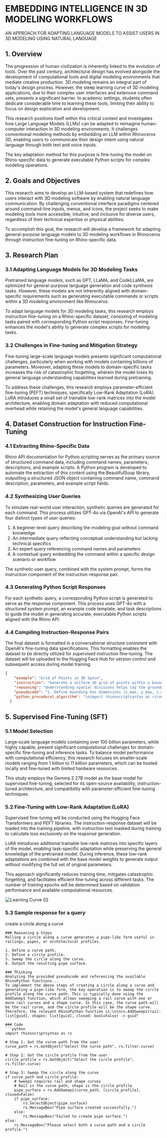 # EMBEDDING INTELLIGENCE IN 3D MODELING WORKFLOWS
 AN APPROACH FOR ADAPTING LANGUAGE MODELS TO ASSIST USERS IN 3D MODELING USING NATURAL LANGUAGE 

## 1. Overview

The progression of human civilization is inherently linked to the evolution of tools. Over the past century, architectural design has evolved alongside the development of computational tools and digital modeling environments that mediate creative production. 3D modeling remains an integral part of today's design process. However, the steep learning curve of 3D modeling applications, due to their complex user interfaces and extensive command sets, presents a significant barrier. In academic settings, students often dedicate considerable time to learning these tools, limiting their ability to focus on design exploration and development.

This research positions itself within this critical context and investigates how Large Language Models (LLMs) can be adapted to reimagine human-computer interaction in 3D modeling environments. It challenges conventional modeling methods by embedding an LLM within Rhinoceros 3D, enabling users to communicate their design intent using natural language through both text and voice inputs.

The key adaptation method for this purpose is fine-tuning the model on Rhino-specific data to generate executable Python scripts for complex modeling operations.

## 2. Goals and Objectives

This research aims to develop an LLM-based system that redefines how users interact with 3D modeling software by enabling natural language communication. By challenging conventional interface paradigms centered around command-line inputs, menus, and icons, the project seeks to make modeling tools more accessible, intuitive, and inclusive for diverse users, regardless of their technical expertise or physical abilities.

To accomplish this goal, the research will develop a framework for adapting general-purpose language models to 3D modeling workflows in Rhinoceros through instruction fine-tuning on Rhino-specific data.

## 3. Research Plan

### 3.1 Adapting Language Models for 3D Modeling Tasks

Pretrained language models, such as GPT, LLaMA, and CodeLLaMA, are optimized for general-purpose language generation and code synthesis tasks. However, these models are not inherently aligned with domain-specific requirements such as generating executable commands or scripts within a 3D modeling environment like Rhinoceros.

To adapt language models for 3D modeling tasks, this research employs instruction fine-tuning on a Rhino-specific dataset, consisting of modeling tasks paired with corresponding Python script responses. Fine-tuning enhances the model's ability to generate complex scripts for modeling tasks.

### 3.2 Challenges in Fine-tuning and Mitigation Strategy

Fine-tuning large-scale language models presents significant computational challenges, particularly when working with models containing billions of parameters. Moreover, adapting these models to domain-specific tasks increases the risk of catastrophic forgetting, wherein the model loses its general language understanding capabilities learned during pretraining.

To address these challenges, this research employs parameter-efficient fine-tuning (PEFT) techniques, specifically Low-Rank Adaptation (LoRA). LoRA introduces a small set of trainable low-rank matrices into the model architecture, enabling domain adaptation with reduced computational overhead while retaining the model's general language capabilities.

## 4. Dataset Construction for Instruction Fine-Tuning

### 4.1 Extracting Rhino-Specific Data

Rhino API documentation for Python scripting serves as the primary source of structured command data, including command names, parameters, descriptions, and example scripts. A Python program is developed to automate the extraction of this content using the BeautifulSoup library, outputting a structured JSON object containing command name, command description, parameters, and example script fields.

### 4.2 Synthesizing User Queries

To simulate real-world user interaction, synthetic queries are generated for each command. This process utilizes GPT-4o via OpenAI's API to generate four distinct types of user queries:

1. A beginner-level query describing the modeling goal without command knowledge
2. An intermediate query reflecting conceptual understanding but lacking technical specifics
3. An expert query referencing command names and parameters
4. A contextual query embedding the command within a specific design scenario or workflow

The synthetic user query, combined with the system prompt, forms the instruction component of the instruction-response pair.

### 4.3 Generating Python Script Responses

For each synthetic query, a corresponding Python script is generated to serve as the response component. This process uses GPT-4o with a structured system prompt, an example code template, and task descriptions to guide the model in generating accurate, executable Python scripts aligned with the Rhino API.

### 4.4 Compiling Instruction-Response Pairs

The final dataset is formatted in a conversational structure consistent with OpenAI's fine-tuning data specifications. This formatting enables the dataset to be directly utilized for supervised instruction fine-tuning. The dataset will be uploaded to the Hugging Face Hub for version control and subsequent access during model training.

```json
{
    "example": "Grid of Points in 3D Space",
    "instruction": "Generate a uniform 3D grid of points within a bounding box.",
    "reasoning": "Understanding spatial divisions helps lay the groundwork for any parametric modeling process.",
    "pseudocode": "1. Define bounding box dimensions (x_max, y_max, z_max).\n2. Set spacing interval (dx, dy, dz).\n3. For x in range(0, x_max, dx):\n  For y in range(0, y_max, dy):\n    For z in range(0, z_max, dz):\n      Place point at (x, y, z).",
    "python_procedural_algorithm": "\nimport rhinoscriptsyntax as rs\n# Request bounding box dimensions and spacing from user\nx_max = rs.GetReal('Enter bounding box X size')\ny_max = rs.GetReal('Enter bounding box Y size')\nz_max = rs.GetReal('Enter bounding box Z size')\ndx = rs.GetReal('Enter X spacing')\ndy = rs.GetReal('Enter Y spacing')\ndz = rs.GetReal('Enter Z spacing')\n# Use nested loops to iterate through the bounding box and add points\nx = 0.0\nwhile x <= x_max:\n    y = 0.0\n    while y <= y_max:\n        z = 0.0\n        while z <= z_max:\n            rs.AddPoint((x, y, z))  # Add a point at each grid location\n            z += dz\n        y += dy\n    x += dx\n"
  }
```

## 5. Supervised Fine-Tuning (SFT)

### 5.1 Model Selection

Large-scale language models containing over 100 billion parameters, while highly capable, present significant computational challenges for domain-specific fine-tuning and inference tasks. To balance model performance with computational efficiency, this research focuses on smaller-scale models ranging from 1 billion to 11 billion parameters, which can be hosted locally and fine-tuned with limited hardware resources.

This study employs the Gemma 3 27B model as the base model for supervised fine-tuning, selected for its open-source availability, instruction-tuned architecture, and compatibility with parameter-efficient fine-tuning techniques.

### 5.2 Fine-Tuning with Low-Rank Adaptation (LoRA)

Supervised fine-tuning will be conducted using the Hugging Face Transformers and PEFT libraries. The instruction-response dataset will be loaded into the training pipeline, with instruction text masked during training to calculate loss exclusively on the response generation.

LoRA introduces additional trainable low-rank matrices into specific layers of the model, enabling task-specific adaptation while preserving the general knowledge of the pretrained model. During inference, these low-rank adaptations are combined with the base model weights to generate output without modifying the full set of original parameters.

This approach significantly reduces training time, mitigates catastrophic forgetting, and facilitates efficient fine-tuning across different tasks. The number of training epochs will be determined based on validation performance and available computational resources.

![Learning Curve 02](learning%20curve/learning%20curve%2002.PNG)

### 5.3 Sample response for a query

create a circle along a curve

```
### Reasoning & Steps
Rolling a circle along a curve generates a pipe-like form useful in railings, pipes, or architectural profiles.

1. Define a curve path.
2. Define a circle profile.
3. Sweep the circle along the curve.
4. Output the resulting pipe surface.

### Thinking
Analyzing the provided pseudocode and referencing the available RhinoPython functions...
To implement the above steps of creating a circle along a curve and generating a pipe-like form, the key operation is to sweep the circle profile along the curve path. This is typically done using the AddSweep1 function, which allows sweeping a rail curve with one or more rail curves and a shape curve. In this case, the curve path will be the rail curve, and the circle profile will be the shape curve. Therefore, the relevant RhinoPython function is:\n\nrs.AddSweep1(rail: list[guid], shapes: list[guid], closed: bool=False) -> guid"

### Code
```python
import rhinoscriptsyntax as rs

# Step 1: Get the curve path from the user
curve_path = rs.GetObject("Select the curve path", rs.filter.curve)

# Step 2: Get the circle profile from the user
circle_profile = rs.GetObject("Select the circle profile", rs.filter.curve)

# Step 3: Sweep the circle along the curve
if curve_path and circle_profile:
    # Sweep1 requires rail and shape curves
    # Rail is the curve path, shape is the circle profile
    pipe_surface = rs.AddSweep1(curve_path, [circle_profile], closed=False)
    if pipe_surface:
        rs.SelectObject(pipe_surface)
        rs.MessageBox("Pipe surface created successfully.")
    else:
        rs.MessageBox("Failed to create pipe surface.")
else:
    rs.MessageBox("Please select both a curve path and a circle profile.")
```
